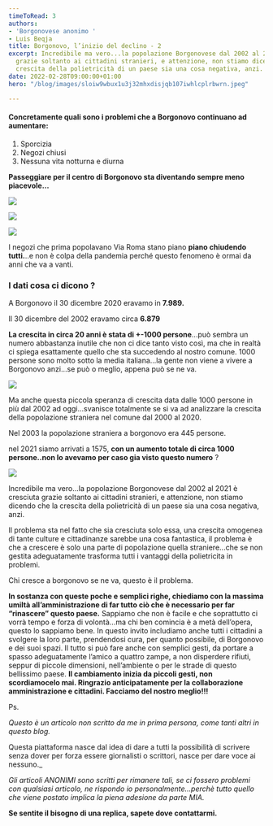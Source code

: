 ```yaml
---
timeToRead: 3
authors:
- 'Borgonovese anonimo '
- Luis Beqja
title: Borgonovo, l’inizio del declino - 2
excerpt: Incredibile ma vero...la popolazione Borgonovese dal 2002 al 2021 è cresciuta
  grazie soltanto ai cittadini stranieri, e attenzione, non stiamo dicendo che la
  crescita della polietricità di un paese sia una cosa negativa, anzi.
date: 2022-02-28T09:00:00+01:00
hero: "/blog/images/sloiw9wbux1u3j32mhxdisjqb107iwhlcplrbwrn.jpeg"

---
```

#### **Concretamente quali sono i problemi che a Borgonovo continuano ad aumentare:**

1. Sporcizia
2. Negozi chiusi
3. Nessuna vita notturna e diurna

**Passeggiare per il centro di Borgonovo sta diventando sempre meno piacevole...**

![](/images/whatsapp-image-2022-02-22-at-18-55-23.jpeg)

![](/images/whatsapp-image-2022-02-22-at-18-55-23-1.jpeg)

![](/images/whatsapp-image-2022-02-28-at-12-55-15.jpeg)

I negozi che prima popolavano Via Roma stano piano **piano chiudendo tutti.**..e non è colpa della pandemia perché questo fenomeno è ormai da anni che va a vanti.

### I dati cosa ci dicono ?

A Borgonovo il 30 dicembre 2020 eravamo in **7.989.**

Il 30 dicembre del 2002 eravamo circa **6.879**

**La crescita in circa 20 anni è stata di +-1000 persone**...può sembra un numero abbastanza inutile che non ci dice tanto visto così, ma che in realtà ci spiega esattamente quello che sta succedendo al nostro comune. 1000 persone sono molto sotto la media italiana...la gente non viene a vivere a Borgonovo anzi...se può o meglio, appena può se ne va.

![](/images/screenshot-2022-02-22-at-09-02-59.png)

Ma anche questa piccola speranza di crescita data dalle 1000 persone in più dal 2002 ad oggi...svanisce totalmente se si va ad analizzare la crescita della popolazione straniera nel comune dal 2000 al 2020.

Nel 2003 la popolazione straniera a borgonovo era 445 persone.

nel 2021 siamo arrivati a 1575, **con un aumento totale di circa 1000 persone..non lo avevamo per caso gia visto questo numero** ?

![](/images/screenshot-2022-02-22-at-09-07-36.png)

Incredibile ma vero...la popolazione Borgonovese dal 2002 al 2021 è cresciuta grazie soltanto ai cittadini stranieri, e attenzione, non stiamo dicendo che la crescita della polietricità di un paese sia una cosa negativa, anzi.

Il problema sta nel fatto che sia cresciuta solo essa, una crescita omogenea di tante culture e cittadinanze sarebbe una cosa fantastica, il problema è che a crescere è solo una parte di popolazione quella straniere...che se non gestita adeguatamente trasforma tutti i vantaggi della polietricita in problemi.

Chi cresce a borgonovo se ne va, questo è il problema.

**In sostanza con queste poche e semplici righe, chiediamo con la massima umiltà all’amministrazione di far tutto ciò che è necessario per far “rinascere” questo paese.** Sappiamo che non è facile e che soprattutto ci vorrà tempo e forza di volontà…ma chi ben comincia è a metà dell’opera, questo lo sappiamo bene. In questo invito includiamo anche tutti i cittadini a svolgere la loro parte, prendendosi cura, per quanto possibile, di Borgonovo e dei suoi spazi. Il tutto si può fare anche con semplici gesti, da portare a spasso adeguatamente l’amico a quattro zampe, a non disperdere rifiuti, seppur di piccole dimensioni, nell’ambiente o per le strade di questo bellissimo paese. **Il cambiamento inizia da piccoli gesti, non scordiamocelo mai. Ringrazio anticipatamente per la collaborazione amministrazione e cittadini. Facciamo del nostro meglio!!!**

Ps.

_Questo è un articolo non scritto da me in prima persona, come tanti altri in questo blog._

Questa piattaforma nasce dal idea di dare a tutti la possibilità di scrivere senza dover per forza essere giornalisti o scrittori, nasce per dare voce ai nessuno._

_Gli articoli ANONIMI sono scritti per rimanere tali, se ci fossero problemi con qualsiasi articolo, ne rispondo io personalmente...perchè tutto quello che viene postato implica la piena adesione da parte MIA._

**Se sentite il bisogno di una replica, sapete dove contattarmi.**